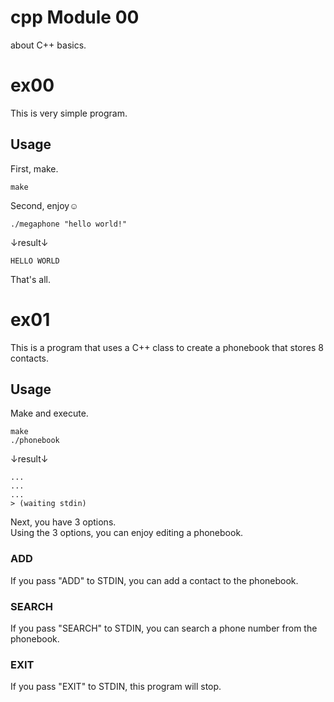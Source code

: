 # cpp Module 00
about C++ basics.
# ex00
This is very simple program.

## Usage
First, make.
```shell
make
```
Second, enjoy☺️
```shell
./megaphone "hello world!"
```
↓result↓
```
HELLO WORLD
```

That's all.

# ex01
This is a program that uses a C++ class to create a phonebook that stores 8 contacts.

## Usage
Make and execute.
```shell
make
./phonebook
```
↓result↓
```
...
...
...
> (waiting stdin)
```

Next, you have 3 options.  
Using the 3 options, you can enjoy editing a phonebook.
### ADD
If you pass "ADD" to STDIN, you can add a contact to the phonebook.

### SEARCH
If you pass "SEARCH" to STDIN, you can search a phone number from the phonebook.

### EXIT
If you pass "EXIT" to STDIN, this program will stop.

